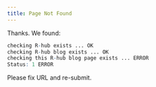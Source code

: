 ```yaml
---
title: Page Not Found
---
```



Thanks. We found:

```r
checking R-hub exists ... OK
checking R-hub blog exists ... OK
checking this R-hub blog page exists ... ERROR
Status: 1 ERROR
```

Please fix URL and re-submit.